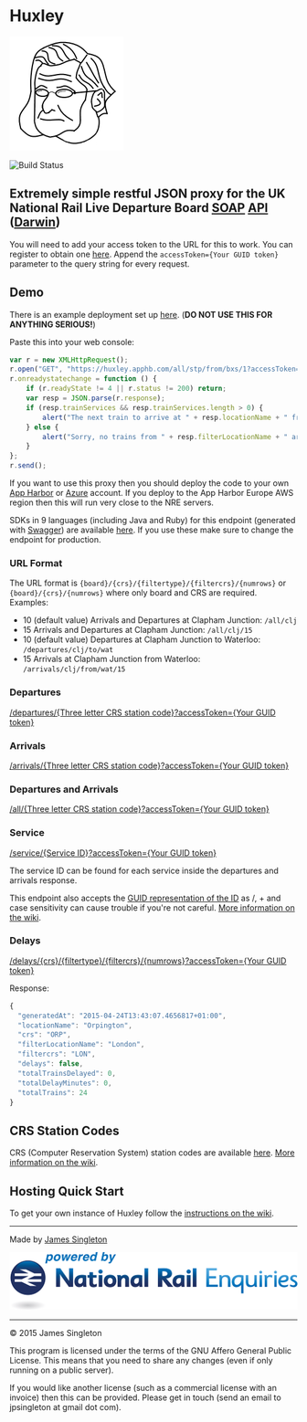 # Huxley

![Huxley](src/Huxley/huxley.png "Huxley")

![Build Status](https://ci.appveyor.com/api/projects/status/github/jpsingleton/huxley?retina=true "Build Status")

## Extremely simple restful JSON proxy for the UK National Rail Live Departure Board [SOAP](http://harmful.cat-v.org/software/xml/soap/simple) [API](http://www.nationalrail.co.uk/46391.aspx) ([Darwin](https://lite.realtime.nationalrail.co.uk/OpenLDBWS/))

You will need to add your access token to the URL for this to work. You can register to obtain one [here](https://realtime.nationalrail.co.uk/OpenLDBWSRegistration/Registration).
Append the `accessToken={Your GUID token}` parameter to the query string for every request.

## Demo
There is an example deployment set up [here](https://huxley.apphb.com/).
(**DO NOT USE THIS FOR ANYTHING SERIOUS!**)

Paste this into your web console:
```javascript
var r = new XMLHttpRequest();
r.open("GET", "https://huxley.apphb.com/all/stp/from/bxs/1?accessToken=DA1C7740-9DA0-11E4-80E6-A920340000B1", true);
r.onreadystatechange = function () {
    if (r.readyState != 4 || r.status != 200) return;
    var resp = JSON.parse(r.response);
    if (resp.trainServices && resp.trainServices.length > 0) {
        alert("The next train to arrive at " + resp.locationName + " from " + resp.filterLocationName + " will get in at " + resp.trainServices[0].sta);
    } else {
        alert("Sorry, no trains from " + resp.filterLocationName + " arriving soon");
    }
};
r.send();
```

If you want to use this proxy then you should deploy the code to your own [App Harbor](https://appharbor.com/) or [Azure](https://azure.microsoft.com/en-gb/) account.
If you deploy to the App Harbor Europe AWS region then this will run very close to the NRE servers.

SDKs in 9 languages (including Java and Ruby) for this endpoint (generated with [Swagger](https://github.com/swagger-api/swagger-codegen)) are available [here](http://restunited.com/releases/430721415517308710/wrappers). If you use these make sure to change the endpoint for production.

### URL Format

The URL format is `{board}/{crs}/{filtertype}/{filtercrs}/{numrows}` or `{board}/{crs}/{numrows}` where only board and CRS are required.
Examples:

* 10 (default value) Arrivals and Departures at Clapham Junction: `/all/clj`
* 15 Arrivals and Departures at Clapham Junction: `/all/clj/15`
* 10 (default value) Departures at Clapham Junction to Waterloo: `/departures/clj/to/wat`
* 15 Arrivals at Clapham Junction from Waterloo: `/arrivals/clj/from/wat/15`

### Departures

[/departures/{Three letter CRS station code}?accessToken={Your GUID token}](https://huxley.apphb.com/departures/crs?accessToken=)

### Arrivals

[/arrivals/{Three letter CRS station code}?accessToken={Your GUID token}](https://huxley.apphb.com/arrivals/crs?accessToken=)

### Departures and Arrivals

[/all/{Three letter CRS station code}?accessToken={Your GUID token}](https://huxley.apphb.com/all/crs?accessToken=)

### Service

[/service/{Service ID}?accessToken={Your GUID token}](https://huxley.apphb.com/service/Z/zlpIG8jJacKayAnOXODw==?accessToken=)

The service ID can be found for each service inside the departures and arrivals response.

This endpoint also accepts the [GUID representation of the ID](https://huxley.apphb.com/service/8c105350-4235-44f3-b076-87fe829c577e?accessToken=) as /, + and case sensitivity can cause trouble if you're not careful.
[More information on the wiki](https://github.com/jpsingleton/Huxley/wiki/Train-Service-IDs).

### Delays

[/delays/{crs}/{filtertype}/{filtercrs}/{numrows}?accessToken={Your GUID token}](https://huxley.apphb.com/delays/orp/to/lon/50?accessToken=)

Response:
```javascript
{
  "generatedAt": "2015-04-24T13:43:07.4656817+01:00",
  "locationName": "Orpington",
  "crs": "ORP",
  "filterLocationName": "London",
  "filtercrs": "LON",
  "delays": false,
  "totalTrainsDelayed": 0,
  "totalDelayMinutes": 0,
  "totalTrains": 24
}
```

## CRS Station Codes

CRS (Computer Reservation System) station codes are available [here](http://www.nationalrail.co.uk/static/documents/content/station_codes.csv).
[More information on the wiki](https://github.com/jpsingleton/Huxley/wiki/CRS-station-codes).

## Hosting Quick Start

To get your own instance of Huxley follow the [instructions on the wiki](https://github.com/jpsingleton/Huxley/wiki/Hosting-Quick-Start).

---

Made by [James Singleton](https://unop.uk)

![powered by National Rail Enquiries](src/Huxley/NRE_Powered_logo.png "powered by National Rail Enquiries")

---

© 2015 James Singleton

This program is licensed under the terms of the GNU Affero General Public License. This means that you need to share any changes (even if only running on a public server).

If you would like another license (such as a commercial license with an invoice) then this can be provided. Please get in touch (send an email to jpsingleton at gmail dot com). 
